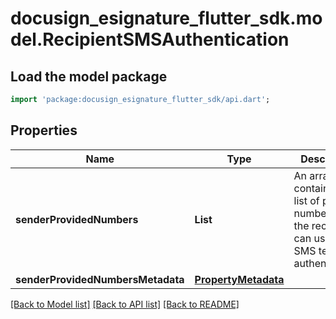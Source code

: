# docusign_esignature_flutter_sdk.model.RecipientSMSAuthentication

## Load the model package
```dart
import 'package:docusign_esignature_flutter_sdk/api.dart';
```

## Properties
Name | Type | Description | Notes
------------ | ------------- | ------------- | -------------
**senderProvidedNumbers** | **List<String>** | An array containing a list of phone numbers that the recipient can use for SMS text authentication.  | [optional] [default to const []]
**senderProvidedNumbersMetadata** | [**PropertyMetadata**](PropertyMetadata.md) |  | [optional] 

[[Back to Model list]](../README.md#documentation-for-models) [[Back to API list]](../README.md#documentation-for-api-endpoints) [[Back to README]](../README.md)


